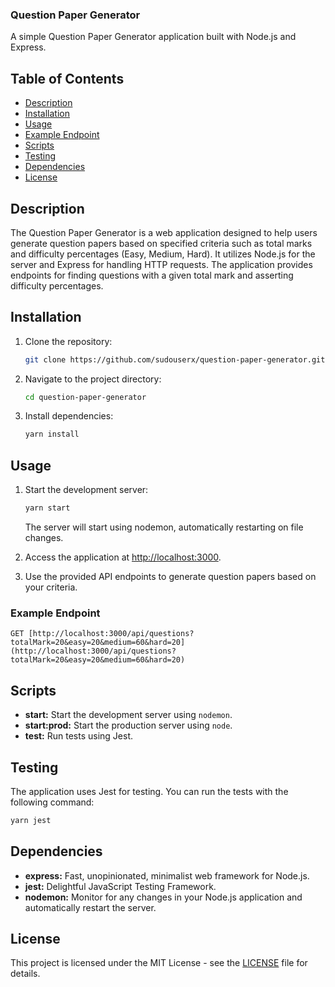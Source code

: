 ### Question Paper Generator

A simple Question Paper Generator application built with Node.js and Express.

## Table of Contents

- [Description](#description)
- [Installation](#installation)
- [Usage](#usage)
- [Example Endpoint](#example-endpoint)
- [Scripts](#scripts)
- [Testing](#testing)
- [Dependencies](#dependencies)
- [License](#license)

## Description

The Question Paper Generator is a web application designed to help users generate question papers based on specified criteria such as total marks and difficulty percentages (Easy, Medium, Hard). It utilizes Node.js for the server and Express for handling HTTP requests. The application provides endpoints for finding questions with a given total mark and asserting difficulty percentages.

## Installation

1. Clone the repository:

   ```bash
   git clone https://github.com/sudouserx/question-paper-generator.git
   ```

2. Navigate to the project directory:

   ```bash
   cd question-paper-generator
   ```

3. Install dependencies:

   ```bash
   yarn install
   ```

## Usage

1. Start the development server:

   ```bash
   yarn start
   ```

   The server will start using nodemon, automatically restarting on file changes.

2. Access the application at [http://localhost:3000](http://localhost:3000).

3. Use the provided API endpoints to generate question papers based on your criteria.

### Example Endpoint

```http
GET [http://localhost:3000/api/questions?totalMark=20&easy=20&medium=60&hard=20] (http://localhost:3000/api/questions?totalMark=20&easy=20&medium=60&hard=20)
```

## Scripts

- **start:** Start the development server using `nodemon`.
- **start:prod:** Start the production server using `node`.
- **test:** Run tests using Jest.

## Testing

The application uses Jest for testing. You can run the tests with the following command:

```bash
yarn jest
```

## Dependencies

- **express:** Fast, unopinionated, minimalist web framework for Node.js.
- **jest:** Delightful JavaScript Testing Framework.
- **nodemon:** Monitor for any changes in your Node.js application and automatically restart the server.

## License

This project is licensed under the MIT License - see the [LICENSE](LICENSE) file for details.